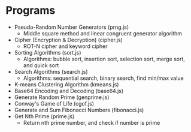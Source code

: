 # Programs
- Pseudo-Random Number Generators (prng.js)
    - Middle square method and linear congruent generator algorithm
- Cipher (Encryption & Decryption) (cipher.js)
    - ROT-N cipher and keyword cipher
- Sorting Algorithms (sort.js)
    - Algorithms: bubble sort, insertion sort, selection sort, merge sort, and quick sort
- Search Algorithms (search.js)
    - Algorithms: sequential search, binary search, find min/max value
- K-means Clustering Algorithm (kmeans.js)
- Base64 Encoding and Decoding (base64.js)
- Generate Random Prime (genprime.js)
- Conway's Game of Life (cgof.js)
- Generate and Sum Fibonacci Numbers (fibonacci.js)
- Get Nth Prime (prime.js)
    - Return nth prime number, and check if number is prime
